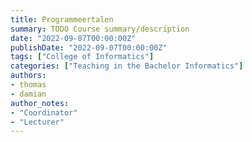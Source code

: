 ```yaml
---
title: Programmeertalen
summary: TODO Course summary/description
date: "2022-09-07T00:00:00Z"
publishDate: "2022-09-07T00:00:00Z"
tags: ["College of Informatics"]
categories: ["Teaching in the Bachelor Informatics"]
authors:
- thomas
- damian
author_notes:
- "Coordinator"
- "Lecturer"
---
```


